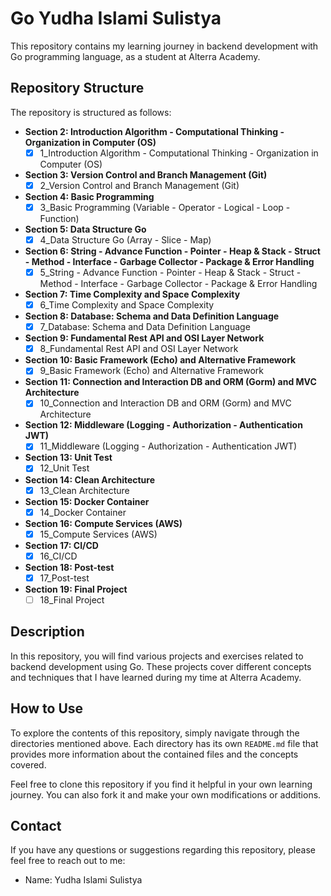 # Go Yudha Islami Sulistya

This repository contains my learning journey in backend development with Go programming language, as a student at Alterra Academy.

## Repository Structure

The repository is structured as follows:

- **Section 2: Introduction Algorithm - Computational Thinking - Organization in Computer (OS)**
  - [x] 1_Introduction Algorithm - Computational Thinking - Organization in Computer (OS)

- **Section 3: Version Control and Branch Management (Git)**
  - [x] 2_Version Control and Branch Management (Git)

- **Section 4: Basic Programming**
  - [x] 3_Basic Programming (Variable - Operator - Logical - Loop - Function)

- **Section 5: Data Structure Go**
  - [x] 4_Data Structure Go (Array - Slice - Map)

- **Section 6: String - Advance Function - Pointer - Heap & Stack - Struct - Method - Interface - Garbage Collector - Package & Error Handling**
  - [x] 5_String - Advance Function - Pointer - Heap & Stack - Struct - Method - Interface - Garbage Collector - Package & Error Handling

- **Section 7: Time Complexity and Space Complexity**
  - [x] 6_Time Complexity and Space Complexity

- **Section 8: Database: Schema and Data Definition Language**
  - [x] 7_Database: Schema and Data Definition Language

- **Section 9: Fundamental Rest API and OSI Layer Network**
  - [x] 8_Fundamental Rest API and OSI Layer Network

- **Section 10: Basic Framework (Echo) and Alternative Framework**
  - [x] 9_Basic Framework (Echo) and Alternative Framework

- **Section 11: Connection and Interaction DB and ORM (Gorm) and MVC Architecture**
  - [x] 10_Connection and Interaction DB and ORM (Gorm) and MVC Architecture

- **Section 12: Middleware (Logging - Authorization - Authentication JWT)**
  - [x] 11_Middleware (Logging - Authorization - Authentication JWT)

- **Section 13: Unit Test**
  - [x] 12_Unit Test

- **Section 14: Clean Architecture**
  - [x] 13_Clean Architecture

- **Section 15: Docker Container**
  - [x] 14_Docker Container

- **Section 16: Compute Services (AWS)**
  - [x] 15_Compute Services (AWS)

- **Section 17: CI/CD**
  - [x] 16_CI/CD

- **Section 18: Post-test**
  - [x] 17_Post-test

- **Section 19: Final Project**
  - [ ] 18_Final Project

## Description

In this repository, you will find various projects and exercises related to backend development using Go. These projects cover different concepts and techniques that I have learned during my time at Alterra Academy.

## How to Use

To explore the contents of this repository, simply navigate through the directories mentioned above. Each directory has its own `README.md` file that provides more information about the contained files and the concepts covered.

Feel free to clone this repository if you find it helpful in your own learning journey. You can also fork it and make your own modifications or additions.

## Contact

If you have any questions or suggestions regarding this repository, please feel free to reach out to me:

- Name: Yudha Islami Sulistya

